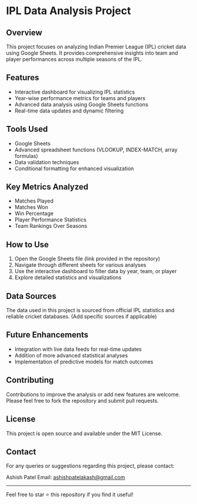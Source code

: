 # IPL Data Analysis Project

## Overview

This project focuses on analyzing Indian Premier League (IPL) cricket data using Google Sheets. It provides comprehensive insights into team and player performances across multiple seasons of the IPL.

## Features

- Interactive dashboard for visualizing IPL statistics
- Year-wise performance metrics for teams and players
- Advanced data analysis using Google Sheets functions
- Real-time data updates and dynamic filtering

## Tools Used

- Google Sheets
- Advanced spreadsheet functions (VLOOKUP, INDEX-MATCH, array formulas)
- Data validation techniques
- Conditional formatting for enhanced visualization

## Key Metrics Analyzed

- Matches Played
- Matches Won
- Win Percentage
- Player Performance Statistics
- Team Rankings Over Seasons

## How to Use

1. Open the Google Sheets file (link provided in the repository)
2. Navigate through different sheets for various analyses
3. Use the interactive dashboard to filter data by year, team, or player
4. Explore detailed statistics and visualizations

## Data Sources

The data used in this project is sourced from official IPL statistics and reliable cricket databases. (Add specific sources if applicable)

## Future Enhancements

- Integration with live data feeds for real-time updates
- Addition of more advanced statistical analyses
- Implementation of predictive models for match outcomes

## Contributing

Contributions to improve the analysis or add new features are welcome. Please feel free to fork the repository and submit pull requests.

## License

This project is open source and available under the MIT License.

## Contact

For any queries or suggestions regarding this project, please contact:

Ashish Patel
Email: ashishpatelakash@gmail.com


---

Feel free to star ⭐ this repository if you find it useful!


